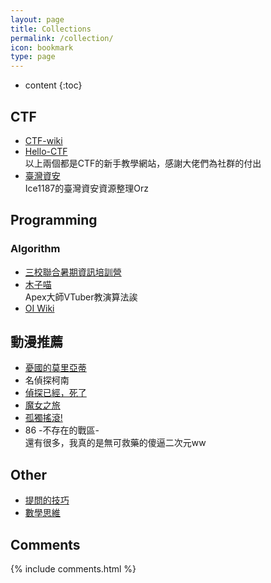 ```yaml
---
layout: page
title: Collections
permalink: /collection/
icon: bookmark
type: page
---
```


* content
{:toc}

## CTF
* [CTF-wiki](https://github.com/ctf-wiki/ctf-wiki)
* [Hello-CTF](https://github.com/ProbiusOfficial/Hello-CTF) <br>
以上兩個都是CTF的新手教學網站，感謝大佬們為社群的付出<br>
* [臺灣資安](https://github.com/Ice1187/TW-Security-and-CTF-Resource) <br>
Ice1187的臺灣資安資源整理Orz

## Programming
### Algorithm
* [三校聯合暑期資訊培訓營](https://youtube.com/playlist?list=PL_815psSzw1FATzqwJdWaWJHGcH4F6DUz&si=DfG64T1q4hHnpe6H)<br>
* [木子喵](https://space.bilibili.com/27735697/channel/collectiondetail?sid=351108&ctype=0)<br>
Apex大師VTuber教演算法誒<br>
* [OI Wiki](https://oi-wiki.org/)

## 動漫推薦
* [憂國的莫里亞蒂](https://youtube.com/playlist?list=PL12UaAf_xzfrpcYrSWfrrDUEtP-ns5OOk&si=MXEHZkW4r4iJjEjI)
* 名偵探柯南
* [偵探已經，死了](https://www.youtube.com/playlist?list=PL12UaAf_xzfp0f8RDbNihOUa460MOzmUJ)
* [魔女之旅](https://youtube.com/playlist?list=PL12UaAf_xzfppH-Grf8YA6mXn6_9nHkrK&si=igvP5ltcvQ6dS1ME)
* [孤獨搖滾!](https://ani.gamer.com.tw/animeVideo.php?sn=31599)
* 86 -不存在的戰區- <br>
還有很多，我真的是無可救藥的傻逼二次元ww<br>

## Other
* [提問的技巧](https://github.com/ryanhanwu/How-To-Ask-Questions-The-Smart-Way)
* [數學思維](https://www.youtube.com/watch?v=kZTKuMBJP7Y&list=LL&index=41&t=625s&ab_channel=TheRoyalInstitution)


## Comments

{% include comments.html %}
